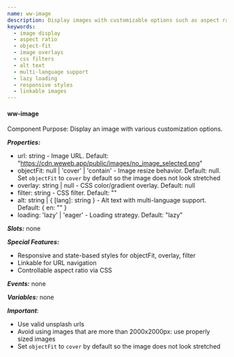 ```yaml
---
name: ww-image
description: Display images with customizable options such as aspect ratio, object-fit, overlays, filters, responsive styles, multi-language alt text, and loading capabilities.
keywords:
  - image display
  - aspect ratio
  - object-fit
  - image overlays
  - css filters
  - alt text
  - multi-language support
  - lazy loading
  - responsive styles
  - linkable images
---
```


#### ww-image

Component Purpose: Display an image with various customization options.

***Properties:***
- url: string - Image URL. Default: "https://cdn.weweb.app/public/images/no_image_selected.png"
- objectFit: null | 'cover' | 'contain' - Image resize behavior. Default: null. Set `objectFit` to `cover` by default so the image does not look stretched
- overlay: string | null - CSS color/gradient overlay. Default: null
- filter: string - CSS filter. Default: ""
- alt: string | { [lang]: string } - Alt text with multi-language support. Default: { en: "" }
- loading: 'lazy' | 'eager' - Loading strategy. Default: "lazy"

***Slots:*** none

***Special Features:***
- Responsive and state-based styles for objectFit, overlay, filter
- Linkable for URL navigation
- Controllable aspect ratio via CSS

***Events:*** none

***Variables:*** none

***Important***:
- Use valid unsplash urls
- Avoid using images that are more than 2000x2000px: use properly sized images
- Set `objectFit` to `cover` by default so the image does not look stretched
